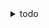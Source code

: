 <details>
<summary>todo</summary>

```js
// - servicesTab: wedding > celebration : need style change
// - linear gradient

// - homesView > aboutUs > navigate to anchor/ref

// - service screen > img
// - circuit/contact screens
```

</details>
